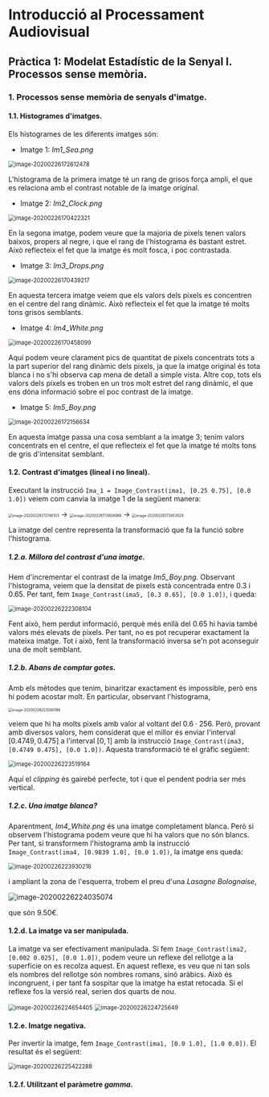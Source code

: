 # Introducció al Processament Audiovisual

## Pràctica 1: Modelat Estadístic de la Senyal I. Processos sense memòria.

### 1. Processos sense memòria de senyals d'imatge.

#### 1.1. Histogrames d'imatges.

Els histogrames de les diferents imatges són:

- Imatge 1: *Im1_Sea.png*

<img src="report.assets/image-20200226172612478.png" alt="image-20200226172612478" style="zoom:80%;" />

L'histograma de la primera imatge té un rang de grisos força ampli, el que es relaciona amb el contrast notable de la imatge original.

- Imatge 2: *Im2_Clock.png*

<img src="report.assets/image-20200226170422321.png" alt="image-20200226170422321" style="zoom:80%;" />

En la segona imatge, podem veure que la majoria de pixels tenen valors baixos, propers al negre, i que el rang de l'histograma és bastant estret. Això reflecteix el fet que la imatge és molt fosca, i poc contrastada.

- Imatge 3: *Im3_Drops.png*

<img src="report.assets/image-20200226170439217.png" alt="image-20200226170439217" style="zoom:80%;" />

En aquesta tercera imatge veiem que els valors dels pixels es concentren en el centre del rang dinàmic. Això reflecteix el fet que la imatge té molts tons grisos semblants.

- Imatge 4: *Im4_White.png*

<img src="report.assets/image-20200226170458099.png" alt="image-20200226170458099" style="zoom:80%;" />

Aquí podem veure clarament pics de quantitat de pixels concentrats tots a la part superior del rang dinàmic dels pixels, ja que la imatge original és tota blanca i no s'hi observa cap mena de detall a simple vista. Altre cop, tots els valors dels píxels es troben en un tros molt estret del rang dinàmic, el que ens dóna informació sobre el poc contrast de la imatge.

- Imatge 5: *Im5_Boy.png*

<img src="report.assets/image-20200226172156634.png" alt="image-20200226172156634" style="zoom:80%;" />

En aquesta imatge passa una cosa semblant a la imatge 3; tenim valors concentrats en el centre, el que reflecteix el fet que la imatge té molts tons de gris d'intensitat semblant.

#### 1.2. Contrast d'imatges (lineal i no lineal).

Executant la instrucció `Ima_1 = Image_Contrast(ima1, [0.25 0.75], [0.0 1.0])` veiem com canvia la imatge 1 de la següent manera:

<img src="report.assets/image-20200226173746103.png" alt="image-20200226173746103" style="zoom:50%;" />				$\longrightarrow$					<img src="report.assets/image-20200226173804989.png" alt="image-20200226173804989" style="zoom:50%;" />				$\longrightarrow$		 <img src="report.assets/image-20200226173853529.png" alt="image-20200226173853529" style="zoom:50%;" />

La imatge del centre representa la transformació que fa la funció sobre l'histograma.

##### 1.2.a. Millora del contrast d'una imatge.

Hem d'incrementar el contrast de la imatge *Im5_Boy.png*. Observant l'histograma, veiem que la densitat de pixels està concentrada entre 0.3 i 0.65. Per tant, fem `Image_Contrast(ima5, [0.3 0.65], [0.0 1.0])`, i queda:

<img src="report.assets/image-20200226222308104.png" alt="image-20200226222308104" style="zoom:80%;" />

Fent això, hem perdut informació, perquè més enllà del 0.65 hi havia també valors més elevats de pixels. Per tant, no es pot recuperar exactament la mateixa imatge. Tot i això, fent la transformació inversa se'n pot aconseguir una de molt semblant.

##### 1.2.b. Abans de comptar gotes.

Amb els mètodes que tenim, binaritzar exactament és impossible, però ens hi podem acostar molt. En particular, observant l'histograma,

<img src="report.assets/image-20200226223040186.png" alt="image-20200226223040186" style="zoom:50%;" />

veiem que hi ha molts pixels amb valor al voltant del $0.6\cdot256$. Però, provant amb diversos valors, hem considerat que el millor és enviar l'interval $[0.4749,0.475]$ a l'interval $[0,1]$ amb la instrucció `Image_Contrast(ima3, [0.4749 0.475], [0.0 1.0])`. Aquesta transformació té el gràfic següent:

<img src="report.assets/image-20200226223519164.png" alt="image-20200226223519164" style="zoom: 80%;" />

Aquí el *clipping* és gairebé perfecte, tot i que el pendent podria ser més vertical.

##### 1.2.c. Una imatge blanca?

Aparentment, *Im4_White.png* és una imatge completament blanca. Però si observem l'histograma podem veure que hi ha valors que no són blancs. Per tant, si transformem l'histograma amb la instrucció `Image_Contrast(ima4, [0.9839 1.0], [0.0 1.0])`, la imatge ens queda:

<img src="report.assets/image-20200226223930216.png" alt="image-20200226223930216" style="zoom:80%;" />

i ampliant la zona de l'esquerra, trobem el preu d'una *Lasagne Bolognaise*,

![image-20200226224035074](report.assets/image-20200226224035074.png)

que són 9.50€.

#### 1.2.d. La imatge va ser manipulada.

La imatge va ser efectivament manipulada. Si fem `Image_Contrast(ima2, [0.002 0.025], [0.0 1.0])`, podem veure un reflexe del rellotge a la superfície on es recolza aquest. En aquest reflexe, es veu que ni tan sols els nombres del rellotge són nombres romans, sinó aràbics. Això és incongruent, i per tant fa sospitar que la imatge ha estat retocada. Si el reflexe fos la versió real, serien dos quarts de nou.

​									<img src="report.assets/image-20200226224654405.png" alt="image-20200226224654405" style="zoom:80%;" /> <img src="report.assets/image-20200226224725649.png" alt="image-20200226224725649" style="zoom:80%;" />

#### 1.2.e. Imatge negativa.

Per invertir la imatge, fem `Image_Contrast(ima1, [0.0 1.0], [1.0 0.0])`. El resultat és el següent:

<img src="report.assets/image-20200226225422288.png" alt="image-20200226225422288" style="zoom:80%;" />

#### 1.2.f. Utilitzant el paràmetre *gamma*.